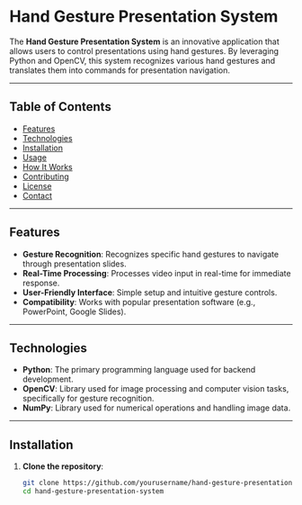 # Hand Gesture Presentation System

The **Hand Gesture Presentation System** is an innovative application that allows users to control presentations using hand gestures. By leveraging Python and OpenCV, this system recognizes various hand gestures and translates them into commands for presentation navigation.

---

## Table of Contents

- [Features](#features)
- [Technologies](#technologies)
- [Installation](#installation)
- [Usage](#usage)
- [How It Works](#how-it-works)
- [Contributing](#contributing)
- [License](#license)
- [Contact](#contact)

---

## Features

- **Gesture Recognition**: Recognizes specific hand gestures to navigate through presentation slides.
- **Real-Time Processing**: Processes video input in real-time for immediate response.
- **User-Friendly Interface**: Simple setup and intuitive gesture controls.
- **Compatibility**: Works with popular presentation software (e.g., PowerPoint, Google Slides).

---

## Technologies

- **Python**: The primary programming language used for backend development.
- **OpenCV**: Library used for image processing and computer vision tasks, specifically for gesture recognition.
- **NumPy**: Library used for numerical operations and handling image data.

---

## Installation

1. **Clone the repository**:
   ```bash
   git clone https://github.com/yourusername/hand-gesture-presentation-system.git
   cd hand-gesture-presentation-system
